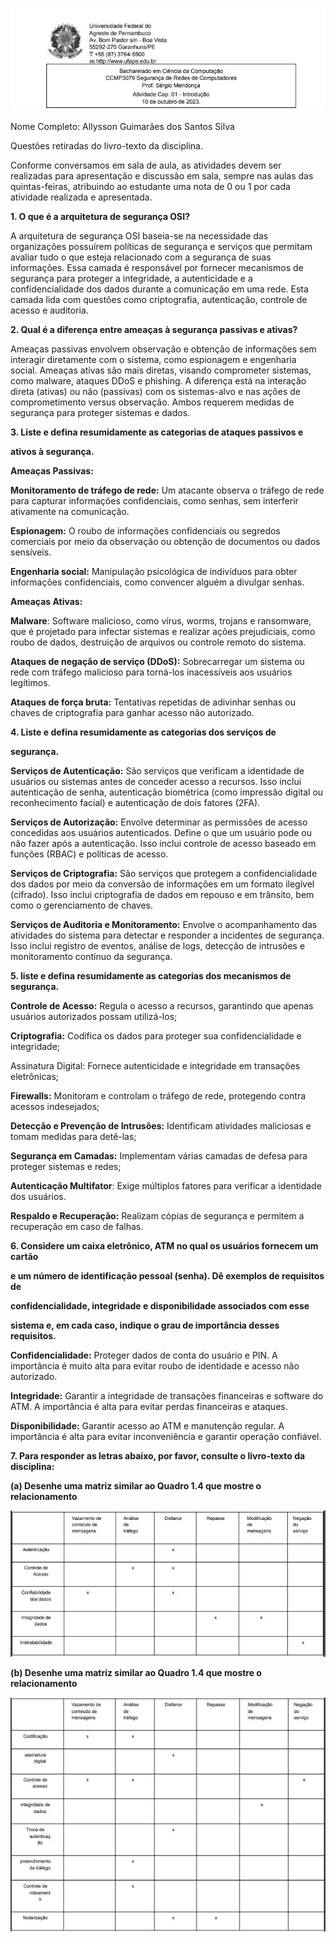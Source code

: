 <a name="br1"></a> 

<img src = header1.JPG>

Nome Completo: Allysson Guimarães dos Santos Silva

Questões retiradas do livro-texto da disciplina.

Conforme conversamos em sala de aula, as atividades devem ser realizadas para apresentação e discussão em sala, sempre nas aulas das quintas-feiras, atribuindo ao estudante uma nota de 0 ou 1 por cada atividade realizada e apresentada.

**1. O que é a arquitetura de segurança OSI?**

A arquitetura de segurança OSI baseia-se na necessidade das organizações possuírem políticas de segurança e serviços que permitam avaliar tudo o que esteja relacionado com a segurança de suas informações. Essa camada é responsável por fornecer mecanismos de segurança para proteger a integridade, a autenticidade e a confidencialidade dos dados durante a comunicação em uma rede. Esta camada lida com questões como criptografia, autenticação, controle de acesso e auditoria.

**2. Qual é a diferença entre ameaças à segurança passivas e ativas?**

Ameaças passivas envolvem observação e obtenção de informações sem interagir diretamente com o sistema, como espionagem e engenharia social. Ameaças ativas são mais diretas, visando comprometer sistemas, como malware, ataques DDoS e phishing. A diferença está na interação direta (ativas) ou não (passivas) com os sistemas-alvo e nas ações de comprometimento versus observação. Ambos requerem medidas de segurança para proteger sistemas e dados.

**3. Liste e defina resumidamente as categorias de ataques passivos e**

**ativos à segurança.**

**Ameaças Passivas:**

**Monitoramento de tráfego de rede:** Um atacante observa o tráfego de rede para capturar informações confidenciais, como senhas, sem interferir ativamente na comunicação.

<a name="br2"></a> 

**Espionagem:** O roubo de informações confidenciais ou segredos comerciais por meio da observação ou obtenção de documentos ou dados sensíveis.

**Engenharia social:** Manipulação psicológica de indivíduos para obter informações confidenciais, como convencer alguém a divulgar senhas.

**Ameaças Ativas:**

**Malware**: Software malicioso, como vírus, worms, trojans e ransomware, que é projetado para infectar sistemas e realizar ações prejudiciais, como roubo de dados, destruição de arquivos ou controle remoto do sistema.

**Ataques de negação de serviço (DDoS):** Sobrecarregar um sistema ou rede com tráfego malicioso para torná-los inacessíveis aos usuários legítimos.

**Ataques de força bruta:** Tentativas repetidas de adivinhar senhas ou chaves de criptografia para ganhar acesso não autorizado.

**4. Liste e defina resumidamente as categorias dos serviços de**

**segurança.**

**Serviços de Autenticação:** São serviços que verificam a identidade de usuários ou sistemas antes de conceder acesso a recursos. Isso inclui autenticação de senha, autenticação biométrica (como impressão digital ou reconhecimento facial) e autenticação de dois fatores (2FA).

**Serviços de Autorização:** Envolve determinar as permissões de acesso concedidas aos usuários autenticados. Define o que um usuário pode ou não fazer após a autenticação. Isso inclui controle de acesso baseado em funções (RBAC) e políticas de acesso.

**Serviços de Criptografia:** São serviços que protegem a confidencialidade dos dados por meio da conversão de informações em um formato ilegível (cifrado). Isso inclui criptografia de dados em repouso e em trânsito, bem como o gerenciamento de chaves.



<a name="br3"></a> 

**Serviços de Auditoria e Monitoramento:** Envolve o acompanhamento das atividades do sistema para detectar e responder a incidentes de segurança. Isso inclui registro de eventos, análise de logs, detecção de intrusões e monitoramento contínuo da segurança. 

**5. liste e defina resumidamente as categorias dos mecanismos de segurança.**

**Controle de Acesso:** Regula o acesso a recursos, garantindo que apenas usuários autorizados possam utilizá-los;

**Criptografia:** Codifica os dados para proteger sua confidencialidade e integridade;
  
Assinatura Digital: Fornece autenticidade e integridade em transações eletrônicas;

**Firewalls:** Monitoram e controlam o tráfego de rede, protegendo contra acessos indesejados;

**Detecção e Prevenção de Intrusões:** Identificam atividades maliciosas e tomam medidas para detê-las;

**Segurança em Camadas:** Implementam várias camadas de defesa para proteger sistemas e redes;

**Autenticação Multifator**: Exige múltiplos fatores para verificar a identidade dos usuários.

**Respaldo e Recuperação:** Realizam cópias de segurança e permitem a recuperação em caso de falhas.

**6. Considere um caixa eletrônico, ATM no qual os usuários fornecem um cartão**

**e um número de identificação pessoal (senha). Dê exemplos de requisitos de**

**confidencialidade, integridade e disponibilidade associados com esse**

**sistema e, em cada caso, indique o grau de importância desses requisitos.**

**Confidencialidade:** Proteger dados de conta do usuário e PIN. A importância é muito alta para evitar roubo de identidade e acesso não autorizado.

**Integridade:** Garantir a integridade de transações financeiras e software do ATM. A importância é alta para evitar perdas financeiras e ataques.

**Disponibilidade:** Garantir acesso ao ATM e manutenção regular. A importância é alta para evitar inconveniência e garantir operação confiável.



<a name="br4"></a> 

**7. Para responder as letras abaixo, por favor, consulte o livro-texto da disciplina:**

**(a) Desenhe uma matriz similar ao Quadro 1.4 que mostre o relacionamento**

<img src = Q7_a.JPG>
<a name="br5"></a> 

**(b) Desenhe uma matriz similar ao Quadro 1.4 que mostre o relacionamento**

<img src = Q7_b.JPG>
